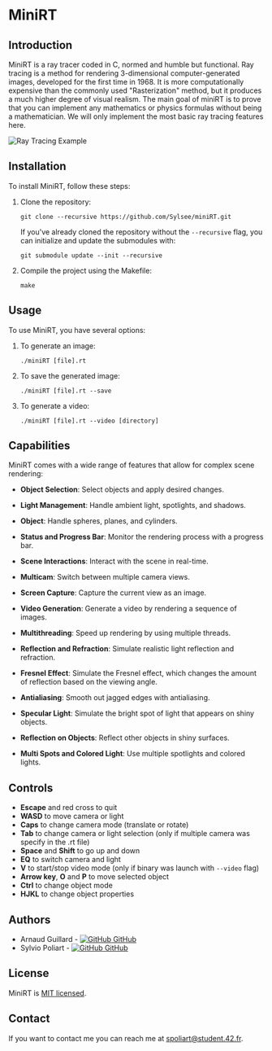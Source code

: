 # MiniRT

## Introduction

MiniRT is a ray tracer coded in C, normed and humble but functional. Ray tracing is a method for rendering 3-dimensional computer-generated images, developed for the first time in 1968. It is more computationally expensive than the commonly used "Rasterization" method, but it produces a much higher degree of visual realism. The main goal of miniRT is to prove that you can implement any mathematics or physics formulas without being a mathematician. We will only implement the most basic ray tracing features here.

![Ray Tracing Example](saves/bonus/2_lights.bmp)

## Installation

To install MiniRT, follow these steps:

1. Clone the repository:

   ```
   git clone --recursive https://github.com/Sylsee/miniRT.git
   ```

   If you've already cloned the repository without the `--recursive` flag, you can initialize and update the submodules with:

   ```
   git submodule update --init --recursive
   ```

2. Compile the project using the Makefile:

   ```
   make
   ```

## Usage

To use MiniRT, you have several options:

1. To generate an image:

   ```
   ./miniRT [file].rt
   ```

2. To save the generated image:

   ```
   ./miniRT [file].rt --save
   ```

3. To generate a video:

   ```
   ./miniRT [file].rt --video [directory]
   ```

## Capabilities

MiniRT comes with a wide range of features that allow for complex scene rendering:

- **Object Selection**: Select objects and apply desired changes.

- **Light Management**: Handle ambient light, spotlights, and shadows.

- **Object**: Handle spheres, planes, and cylinders.

- **Status and Progress Bar**: Monitor the rendering process with a progress bar.

- **Scene Interactions**: Interact with the scene in real-time.

- **Multicam**: Switch between multiple camera views.

- **Screen Capture**: Capture the current view as an image.

- **Video Generation**: Generate a video by rendering a sequence of images.

- **Multithreading**: Speed up rendering by using multiple threads.

- **Reflection and Refraction**: Simulate realistic light reflection and refraction.

- **Fresnel Effect**: Simulate the Fresnel effect, which changes the amount of reflection based on the viewing angle.

- **Antialiasing**: Smooth out jagged edges with antialiasing.

- **Specular Light**: Simulate the bright spot of light that appears on shiny objects.

- **Reflection on Objects**: Reflect other objects in shiny surfaces.

- **Multi Spots and Colored Light**: Use multiple spotlights and colored lights.

## Controls

- **Escape** and red cross to quit
- **WASD** to move camera or light
- **Caps** to change camera mode (translate or rotate)
- **Tab** to change camera or light selection (only if multiple camera was specify in the .rt file)
- **Space** and **Shift** to go up and down
- **EQ** to switch camera and light
- **V** to start/stop video mode (only if binary was launch with `--video` flag)
- **Arrow key**, **O** and **P** to move selected object
- **Ctrl** to change object mode
- **HJKL** to change object properties

## Authors

-   Arnaud Guillard - [![GitHub](https://i.stack.imgur.com/tskMh.png) GitHub](https://github.com/arnaud35300)
-   Sylvio Poliart - [![GitHub](https://i.stack.imgur.com/tskMh.png) GitHub](https://github.com/Sylsee)

## License

MiniRT is [MIT licensed](LICENSE).

## Contact

If you want to contact me you can reach me at spoliart@student.42.fr.
